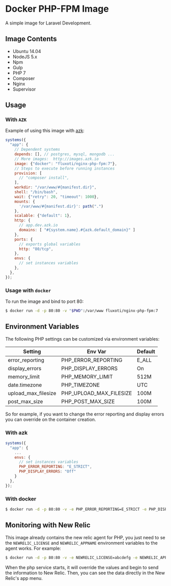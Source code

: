 # Docker PHP-FPM Image

A simple image for Laravel Development.

## Image Contents

- Ubuntu 14.04
- NodeJS 5.x
- Npm
- Gulp
- PHP 7
- Composer
- Nginx
- Supervisor

## Usage

### With `AZK`

Example of using this image with [azk][azk]:

```javascript
systems({
  "app": {
    // Dependent systems
    depends: [], // postgres, mysql, mongodb ...
    // More images:  http://images.azk.io
    image: {"docker": "fluxoti/nginx-php-fpm:7"},
    // Steps to execute before running instances
    provision: [
      // "composer install",
    ],
    workdir: "/var/www/#{manifest.dir}",
    shell: "/bin/bash",
    wait: {"retry": 20, "timeout": 1000},
    mounts: {
      '/var/www/#{manifest.dir}': path(".")
    },
    scalable: {"default": 1},
    http: {
      // app.dev.azk.io
      domains: [ "#{system.name}.#{azk.default_domain}" ]
    },
    ports: {
      // exports global variables
      http: "80/tcp",
    },
    envs: {
      // set instances variables
    },
  },
});
```

### Usage with `docker`

To run the image and bind to port 80:

```sh
$ docker run -d -p 80:80 -v "$PWD":/var/www fluxoti/nginx-php-fpm:7
```

## Environment Variables

The following PHP settings can be customized via environment variables:

| Setting             | Env Var                 | Default |
|---------------------|-------------------------|---------|
| error_reporting     | PHP_ERROR_REPORTING     | E_ALL   |
| display_errors      | PHP_DISPLAY_ERRORS      | On      |
| memory_limit        | PHP_MEMORY_LIMIT        | 512M    |
| date.timezone       | PHP_TIMEZONE            | UTC     |
| upload_max_filesize | PHP_UPLOAD_MAX_FILESIZE | 100M    |
| post_max_size       | PHP_POST_MAX_SIZE       | 100M    |

So for example, if you want to change the error reporting and display errors you can override on the container
creation.

### With azk

```javascript
systems({
  "app": {
    ...
    envs: {
      // set instances variables
      PHP_ERROR_REPORTING: "E_STRICT",
      PHP_DISPLAY_ERRORS: "Off"
    }
  },
});
```

### With docker
```sh
$ docker run -d -p 80:80 -v -e PHP_ERROR_REPORTING=E_STRICT -e PHP_DISPLAY_ERRORS=Off "$PWD":/var/www lukz/php-fpm:latest
```

## Monitoring with New Relic

This image already contains the new relic agent for PHP, you just need to se the `NEWRELIC_LICENSE` and `NEWRELIC_APPNAME`
environment variables to the agent works. For example:

```sh
$ docker run -d -p 80:80 -v -e NEWRELIC_LICENSE=abcdefg -e NEWRELIC_APPNAME=example_app "$PWD":/var/www lukz/php-fpm:latest
```

When the php service starts, it will override the values and begin to send the information to New Relic. Then, you can
see the data directly in the New Relic's app menu.

[azk]: http://azk.io